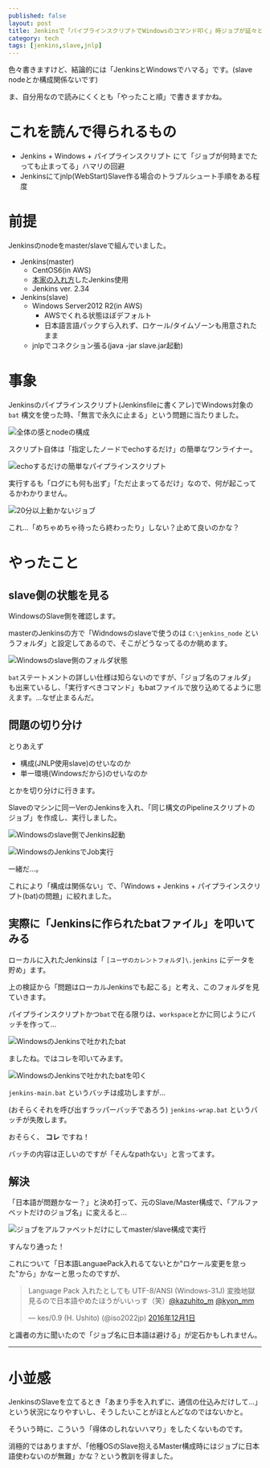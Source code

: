```yaml
---
published: false
layout: post
title: Jenkinsで「パイプラインスクリプトでWindowsのコマンド叩く」時ジョブが延々と止まる感じになる場合
category: tech
tags: [jenkins,slave,jnlp]
---
```


色々書きますけど、結論的には「JenkinsとWindowsでハマる」です。(slave nodeとか構成関係ないです)

ま、自分用なので読みにくくとも「やったこと順」で書きますかね。

# これを読んで得られるもの

- Jenkins + Windows + パイプラインスクリプト にて「ジョブが何時までたっても止まってる」ハマリの回避
- Jenkinsにてjnlp(WebStart)Slave作る場合のトラブルシュート手順をある程度

# 前提

Jenkinsのnodeをmaster/slaveで組んでいました。

- Jenkins(master)
  - CentOS6(in AWS)
  - [本家の入れ方](https://wiki.jenkins-ci.org/display/JENKINS/Installing+Jenkins+on+Red+Hat+distributions)したJenkins使用
  - Jenkins ver. 2.34
- Jenkins(slave)
  - Windows Server2012 R2(in AWS)
    - AWSでくれる状態ほぼデフォルト
    - 日本語言語パックすら入れず、ロケール/タイムゾーンも用意されたまま
  - jnlpでコネクション張る(java -jar slave.jar起動)


# 事象

Jenkinsのパイプラインスクリプト(Jenkinsfileに書くアレ)でWindows対象の `bat` 構文を使った時、「無言で永久に止まる」という問題に当たりました。

![全体の感とnodeの構成](/images/2016-12-04-outline.png)

スクリプト自体は「指定したノードでechoするだけ」の簡単なワンライナー。

![echoするだけの簡単なパイプラインスクリプト](/images/2016-12-04-pipelinescript.png)

実行するも「ログにも何も出ず」「ただ止まってるだけ」なので、何が起こってるかわかりません。

![20分以上動かないジョブ](/images/2016-12-04-infinity.png)

これ…「めちゃめちゃ待ったら終わったり」しない？止めて良いのかな？

# やったこと

## slave側の状態を見る

WindowsのSlave側を確認します。

masterのJenkinsの方で「Widndowsのslaveで使うのは `C:\jenkins_node` というフォルダ」と設定してあるので、そこがどうなってるのか眺めます。

![Windowsのslave側のフォルダ状態](/images/2016-12-04-winslave-folders.png)

`bat`ステートメントの詳しい仕様は知らないのですが、「ジョブ名のフォルダ」も出来ているし、「実行すべきコマンド」もbatファイルで放り込めてるように思えます。…なぜ止まるんだ。

## 問題の切り分け

とりあえず

- 構成(JNLP使用slave)のせいなのか
- 単一環境(Windowsだから)のせいなのか

とかを切り分けに行きます。

Slaveのマシンに同一VerのJenkinsを入れ、「同じ構文のPipelineスクリプトのジョブ」を作成し、実行しました。

![Windowsのslave側でJenkins起動](/images/2016-12-04-win-standalone-jenkins-script.png)

![WindowsのJenkinsでJob実行](/images/2016-12-04-win-standalone-jenkins-stay.png)

一緒だ…。

これにより「構成は関係ない」で、「Windows + Jenkins + パイプラインスクリプト(bat)の問題」に絞れました。

## 実際に「Jenkinsに作られたbatファイル」を叩いてみる

ローカルに入れたJenkinsは「 `[ユーザのカレントフォルダ]\.jenkins` にデータを貯め」ます。

上の検証から「問題はローカルJenkinsでも起こる」と考え、このフォルダを見ていきます。

パイプラインスクリプトかつ`bat`で在る限りは、`workspace`とかに同じようにバッチを作って…

![WindowsのJenkinsで吐かれたbat](/images/2016-12-04-win-standalone-jenkins-bat.png)

ましたね。ではコレを叩いてみます。

![WindowsのJenkinsで吐かれたbatを叩く](/images/2016-12-04-win-standalone-jenkins-bat-exec.png)

`jenkins-main.bat` というバッチは成功しますが…

 (おそらくそれを呼び出すラッパーバッチであろう) `jenkins-wrap.bat` というバッチが失敗します。

おそらく、 __コレ__ ですね！

バッチの内容は正しいのですが「そんなpathない」と言ってます。

## 解決

「日本語が問題かなー？」と決め打って、元のSlave/Master構成で、「アルファベットだけのジョブ名」に変えると…

![ジョブをアルファベットだけにしてmaster/slave構成で実行](/images/2016-12-04-job-rename-exec.png)

すんなり通った！

これについて「日本語LanguaePack入れるてないとか"ロケール変更を怠った"から」かなーと思ったのですが、

<blockquote class="twitter-tweet" data-lang="ja"><p lang="ja" dir="ltr">Language Pack 入れたとしても UTF-8/ANSI (Windows-31J) 変換地獄見るので日本語やめたほうがいいっす（笑）<a href="https://twitter.com/kazuhito_m">@kazuhito_m</a> <a href="https://twitter.com/kyon_mm">@kyon_mm</a></p>&mdash; kes/0.9 (H. Ushito) (@iso2022jp) <a href="https://twitter.com/iso2022jp/status/804238178873843712">2016年12月1日</a></blockquote>
<script async src="//platform.twitter.com/widgets.js" charset="utf-8"></script>

と識者の方に聞いたので「ジョブ名に日本語は避ける」が定石かもしれません。

---

# 小並感

JenkinsのSlaveを立てるとき「あまり手を入れずに、通信の仕込みだけして…」という状況になりやすいし、そうしたいことがほとんどなのではないかと。

そういう時に、こういう「得体のしれないハマり」をしたくないものです。

消極的ではありますが、「他種OSのSlave抱えるMaster構成時にはジョブに日本語使わないのが無難」かな？という教訓を得ました。
